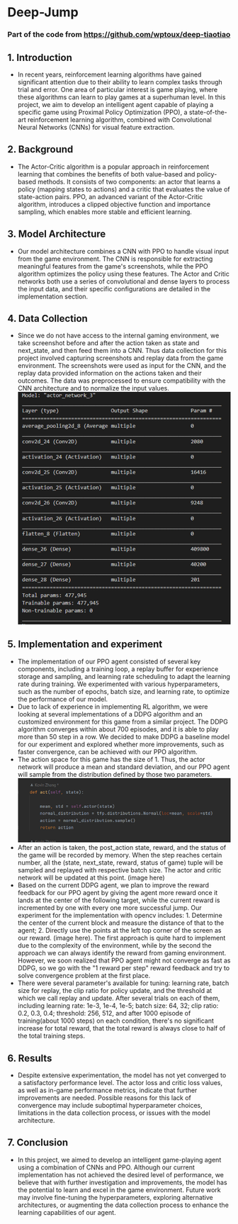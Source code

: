 # Deep-Jump
### Part of the code from https://github.com/wptoux/deep-tiaotiao
## 1. Introduction
- In recent years, reinforcement learning algorithms have gained significant attention due to their ability to learn complex tasks through trial and error. One area of particular interest is game playing, where these algorithms can learn to play games at a superhuman level. In this project, we aim to develop an intelligent agent capable of playing a specific game using Proximal Policy Optimization (PPO), a state-of-the-art reinforcement learning algorithm, combined with Convolutional Neural Networks (CNNs) for visual feature extraction.

## 2. Background
- The Actor-Critic algorithm is a popular approach in reinforcement learning that combines the benefits of both value-based and policy-based methods. It consists of two components: an actor that learns a policy (mapping states to actions) and a critic that evaluates the value of state-action pairs. PPO, an advanced variant of the Actor-Critic algorithm, introduces a clipped objective function and importance sampling, which enables more stable and efficient learning.

## 3. Model Architecture
- Our model architecture combines a CNN with PPO to handle visual input from the game environment. The CNN is responsible for extracting meaningful features from the game's screenshots, while the PPO algorithm optimizes the policy using these features. The Actor and Critic networks both use a series of convolutional and dense layers to process the input data, and their specific configurations are detailed in the implementation section.

## 4. Data Collection
- Since we do not have access to the internal gaming environment, we take screenshot before and after the action taken as state and next_state, and then feed them into a CNN. Thus data collection for this project involved capturing screenshots and replay data from the game environment. The screenshots were used as input for the CNN, and the replay data provided information on the actions taken and their outcomes. The data was preprocessed to ensure compatibility with the CNN architecture and to normalize the input values.![pic](pic/actor_network.png)

## 5. Implementation and experiment
- The implementation of our PPO agent consisted of several key components, including a training loop, a replay buffer for experience storage and sampling, and learning rate scheduling to adapt the learning rate during training. We experimented with various hyperparameters, such as the number of epochs, batch size, and learning rate, to optimize the performance of our model.
- Due to lack of experience in implementing RL algorithm, we were looking at several implementations of a DDPG algorithm and an customized environment for this game from a similar project. The DDPG algorithm converges within about 700 episodes, and it is able to play more than 50 step in a row. We decided to make DDPG a baseline model for our experiment and explored whether more improvements, such as faster convergence, can be achieved with our PPO algorithm. 
- The action space for this game has the size of 1. Thus, the actor network will produce a mean and standard deviation, and our PPO agent will sample from the distribution defined by those two parameters. ![pic](pic/act_piz.png)
- After an action is taken, the post_action state, reward, and the status of the game will be recorded by memory. When the step reaches certain number, all the (state, next_state, reward, status of game) tuple will be sampled and replayed with respective batch size. The actor and critic network will be updated at this point. (image here)
- Based on the current DDPG agent, we plan to improve the reward feedback for our PPO agent by giving the agent more reward once it lands at the center of the following target, while the current reward is incremented by one with every one more successful jump. Our experiment for the implementation with opencv includes: 1. Determine the center of the current block and measure the distance of that to the agent; 2. Directly use the points at the left top corner of the screen as our reward. (image here). The first approach is quite hard to implement due to the complexity of the environment, while by the second the approach we can always identify the reward from gaming environment. However, we soon realized that PPO agent might not converge as fast as DDPG, so we go with the "1 reward per step" reward feedback and try to solve convergence problem at the first place. 
- There were several parameter's available for tuning: learning rate, batch size for replay, the clip ratio for policy update, and the threshold at which we call replay and update. After several trials on each of them, including learning rate: 1e-3, 1e-4, 1e-5; batch size: 64, 32; clip ratio: 0.2, 0.3, 0.4; threshold: 256, 512, and after 1000 episode of training(about 1000 steps) on each condition, there's no significant increase for total reward, that the total reward is always close to half of the total training steps. 

## 6. Results
- Despite extensive experimentation, the model has not yet converged to a satisfactory performance level. The actor loss and critic loss values, as well as in-game performance metrics, indicate that further improvements are needed. Possible reasons for this lack of convergence may include suboptimal hyperparameter choices, limitations in the data collection process, or issues with the model architecture.

## 7. Conclusion
- In this project, we aimed to develop an intelligent game-playing agent using a combination of CNNs and PPO. Although our current implementation has not achieved the desired level of performance, we believe that with further investigation and improvements, the model has the potential to learn and excel in the game environment. Future work may involve fine-tuning the hyperparameters, exploring alternative architectures, or augmenting the data collection process to enhance the learning capabilities of our agent.




